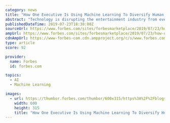 ```yaml
---
category: news
title: "How One Executive Is Using Machine Learning To Diversify Human Storytelling"
abstract: "Technology is disrupting the entertainment industry from every angle. The demand for niche independent fiction and fanfiction is growing. Streaming platforms are smashing movie premiere records; just last month, Netflix’s Murdery Mystery was viewed by ..."
publishedDateTime: 2019-07-23T18:38:00Z
sourceUrl: https://www.forbes.com/sites/forbesmarketplace/2019/07/23/how-one-executive-is-using-machine-learning-to-diversify-human-storytelling/
ampUrl: https://www.forbes.com/sites/forbesmarketplace/2019/07/23/how-one-executive-is-using-machine-learning-to-diversify-human-storytelling/amp/
cdnAmpUrl: https://www-forbes-com.cdn.ampproject.org/c/s/www.forbes.com/sites/forbesmarketplace/2019/07/23/how-one-executive-is-using-machine-learning-to-diversify-human-storytelling/amp/
type: article
score: 92

provider:
  name: Forbes
  id: forbes.com

topics:
  - AI
  - Machine Learning

images:
  - url: https://thumbor.forbes.com/thumbor/600x315/https%3A%2F%2Fblogs-images.forbes.com%2Fforbesmarketplace%2Ffiles%2F2019%2F07%2Ffmp-devashis-960x642-v3.png
    width: 600
    height: 315
    title: "How One Executive Is Using Machine Learning To Diversify Human Storytelling"
---
```


